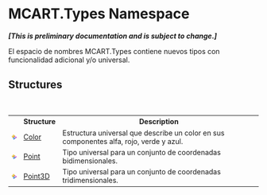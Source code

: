 # MCART.Types Namespace
 _**\[This is preliminary documentation and is subject to change.\]**_

El espacio de nombres MCART.Types contiene nuevos tipos con funcionalidad adicional y/o universal.


## Structures
&nbsp;<table><tr><th></th><th>Structure</th><th>Description</th></tr><tr><td>![Public structure](media/pubstructure.gif "Public structure")</td><td><a href="b2f59482-b5b7-a7aa-b3e0-1a7c0ef43382">Color</a></td><td>
Estructura universal que describe un color en sus componentes alfa, rojo, verde y azul.</td></tr><tr><td>![Public structure](media/pubstructure.gif "Public structure")</td><td><a href="96c52a46-15c7-62ef-5b7a-5371b8695e0d">Point</a></td><td>
Tipo universal para un conjunto de coordenadas bidimensionales.</td></tr><tr><td>![Public structure](media/pubstructure.gif "Public structure")</td><td><a href="c1f5b3e6-d580-ae65-e094-04baef5c0fc7">Point3D</a></td><td>
Tipo universal para un conjunto de coordenadas tridimensionales.</td></tr></table>&nbsp;
